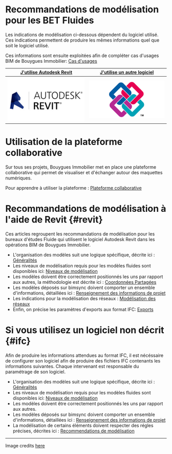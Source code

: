 # Recommandations de modélisation pour les BET Fluides

Les indications de modélisation ci-dessous dépendent du logiciel utilisé. Ces indications permettent de produire les mêmes informations quel que soit le logiciel utilisé.

Ces informations sont ensuite exploitées afin de compléter cas d'usages BIM de Bouygues Immobilier: [Cas d'usages](/01_CasUsages/README.md)

| [**J'utilise Autodesk Revit**](#revit) | [**J'utilise un autre logiciel**](#ifc) |
| :---: | :---: |
| [![!\[\]\(/02\_Modelisation/00\_communs/images/revit.png\)](/02_Modelisation/00_communs/images/Revit.png)](#revit) | [![](/02_Modelisation/00_communs/images/ifc.jpg)](#ifc) |

# Utilisation de la plateforme collaborative

Sur tous ses projets, Bouygues Immobilier met en place une plateforme collaborative qui permet de visualiser et d'échanger autour des maquettes numériques.

Pour apprendre à utiliser la plateforme : [Plateforme collaborative](/03_bimsync/README.md)

# Recommandations de modélisation à l'aide de Revit {#revit}

Ces articles regroupent les recommandations de modélisation pour les bureaux d'études Fluide qui utilisent le logiciel Autodesk Revit dans les opérations BIM de Bouygues Immobilier.

* L'organisation des modèles suit une logique spécifique, décrite ici : [Généralités](/02_Modelisation/00_communs/generalites.md)
* Les niveaux de modélisation requis pour les modèles fluides sont disponibles ici: [Niveaux de modélisation](/02_Modelisation/04_betFluide/Niveaux-développement-phase-CET.md)
* Les modèles doivent être correctement positionnés les uns par rapport aux autres, la méthodologie est décrite ici : [Coordonnées Partagées](/02_Modelisation/00_communs/georeferencement-rvt.md)
* Les modèles déposés sur bimsync doivent comporter un ensemble d'informations, détaillées ici : [Renseignement des informations de projet](/02_Modelisation/00_communs/info-projet-rvt.md)
* Les indications pour la modélisation des réseaux : [Modélisation des réseaux](/02_Modelisation/04_betFluide/modelisation-rvt.md)
* Enfin, on précise les paramètres d'exports aux format IFC: [Exports](/02_Modelisation/00_communs/export-rvt.md)

# Si vous utilisez un logiciel non décrit {#ifc}

Afin de produire les informations attendues au format IFC, il est nécéssaire de configurer son logiciel afin de produire des fichiers IFC contenants les informations suivantes. Chaque intervenant est responsable du paramétrage de son logiciel.

* L'organisation des modèles suit une logique spécifique, décrite ici : [Généralités](/02_Modelisation/00_communs/generalites.md)
* Les niveaux de modélisation requis pour les modèles fluides sont disponibles ici: [Niveaux de modélisation](/02_Modelisation/04_betFluide/Niveaux-développement-phase-CET.md)
* Les modèles doivent être correctement positionnés les uns par rapport aux autres.
* Les modèles déposés sur bimsync doivent comporter un ensemble d'informations, détaillées ici : [Renseignement des informations de projet](/02_Modelisation/00_communs/info-projet-archicad.md)
* La modélisation de certains éléments doivent respecter des régles précises, décrites ici : [Recommendations de modélisation](/02_Modelisation/02_betFluides/modelisation-ifc-fluides.md)

---

Image credits [here ](/CREDITS.md)

